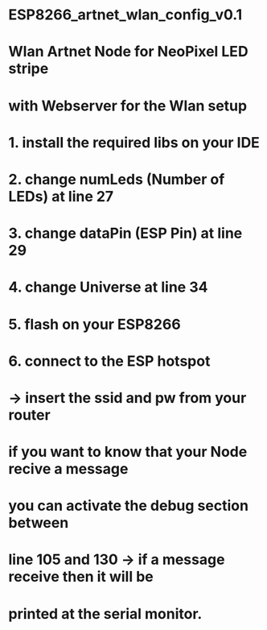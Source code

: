 # ESP8266_artnet_wlan_config_v0.1
#
# Wlan Artnet Node for NeoPixel LED stripe
# with Webserver for the Wlan setup
#
# 1. install the required libs on your IDE
# 2. change numLeds (Number of LEDs) at line 27
# 3. change dataPin (ESP Pin) at line 29
# 4. change Universe at line 34
# 5. flash on your ESP8266
# 6. connect to the ESP hotspot
#     -> insert the ssid and pw from your router
#
# if you want to know that your Node recive a message
# you can activate the debug section between
# line 105 and 130 -> if a message receive then it will be
# printed at the serial monitor.

